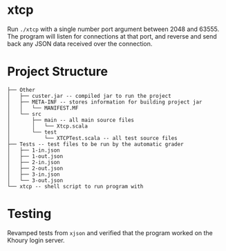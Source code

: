 # xtcp
Run `./xtcp` with a single number port argument between 2048 and 63555. The program will listen for connections at that port,
and reverse and send back any JSON data received over the connection.

# Project Structure
```
├── Other
│   ├── custer.jar -- compiled jar to run the project
│   ├── META-INF -- stores information for building project jar
│   │   └── MANIFEST.MF
│   └── src
│       ├── main -- all main source files
│       │   └── Xtcp.scala
│       └── test
│           └── XTCPTest.scala -- all test source files
├── Tests -- test files to be run by the automatic grader 
│   ├── 1-in.json
│   ├── 1-out.json
│   ├── 2-in.json
│   ├── 2-out.json
│   ├── 3-in.json
│   └── 3-out.json
└── xtcp -- shell script to run program with
```

# Testing
Revamped tests from `xjson` and verified that the program worked on the Khoury login server.
